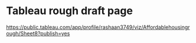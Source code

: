 # Tableau rough draft page
https://public.tableau.com/app/profile/rashaan3749/viz/Affordablehousingrough/Sheet8?publish=yes

